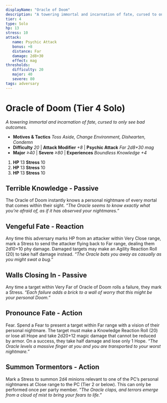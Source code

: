 ```yaml
---
displayName: "Oracle of Doom"
description: "A towering immortal and incarnation of fate, cursed to only see bad outcomes."
tier: 4
type: Solo
hp: 13
stress: 10
attack:
   name: Psychic Attack
   bonus: +8
   distance: Far
   damage: 2d8+30
   effect: mag
thresholds:
   difficulty: 20
   major: 40
   severe: 80
tags: adversary
---
```

# Oracle of Doom (Tier 4 Solo)
_A towering immortal and incarnation of fate, cursed to only see bad outcomes._

- **Motives & Tactics** _Toss Aside, Change Environment, Dishearten, Condemn_
- **Difficulty** _20_ | **Attack Modifier** _+8_ | **Psychic Attack** _Far 2d8+30 mag_
- **Major** _≥40_ | **Severe** _≥80_ | **Experiences** _Boundless Knowledge +4_

1. **HP** 13
   **Stress** 10
2. **HP** 13
   **Stress** 10
3. **HP** 13
   **Stress** 10

## Terrible Knowledge - Passive
The Oracle of Doom instantly knows a personal nightmare of every mortal that comes within their sight. _“The Oracle seems to know exactly what you’re afraid of, as if it has observed your nightmares.”_

## Vengeful Fate - Reaction
Any time this adversary marks HP from an attacker within Very Close range, mark a Stress to send the attacker flying back to Far range, dealing them 2d10+10 phy damage. Damaged targets may make an Agility Reaction Roll (20) to take half damage instead. _“The Oracle bats you away as casually as you might swat a bug.”_

## Walls Closing In - Passive
Any time a target within Very Far of Oracle of Doom rolls a failure, they mark a Stress. _“Each failure adds a brick to a wall of worry that this might be your personal Doom.”_

## Pronounce Fate - Action
Fear. Spend a Fear to present a target within Far range with a vision of their personal nightmare. The target must make a Knowledge Reaction Roll (20) or lose all Hope and take 2d20+12 magic damage that cannot be reduced by armor. On a success, they take half damage and lose only 1 Hope. _“The Oracle levels a massive finger at you and you are transported to your worst nightmare.”_

## Summon Tormentors - Action
Mark a Stress to summon 2d4 minions relevant to one of the PC’s personal nightmares at Close range to the PC (Tier 2 or below). This can only be performed once per party member. _“The Oracle claps, and terrors emerge from a cloud of mist to bring your fears to life.”_
